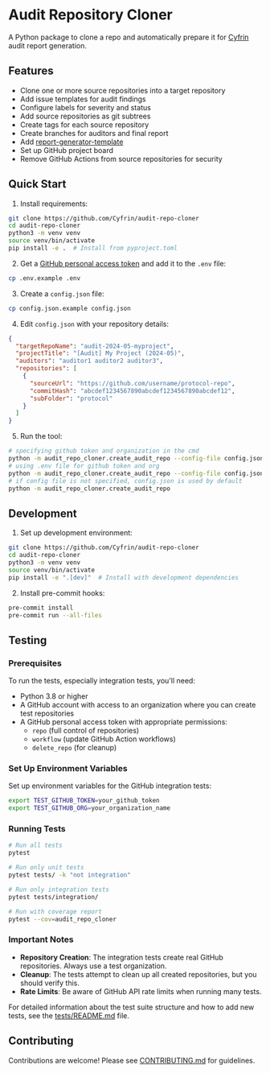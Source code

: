 # Audit Repository Cloner

A Python package to clone a repo and automatically prepare it for [Cyfrin](https://www.cyfrin.io/) audit report generation.

## Features

- Clone one or more source repositories into a target repository
- Add issue templates for audit findings
- Configure labels for severity and status
- Add source repositories as git subtrees
- Create tags for each source repository
- Create branches for auditors and final report
- Add [report-generator-template](https://github.com/Cyfrin/report-generator-template)
- Set up GitHub project board
- Remove GitHub Actions from source repositories for security

## Quick Start

1. Install requirements:
```bash
git clone https://github.com/Cyfrin/audit-repo-cloner
cd audit-repo-cloner
python3 -m venv venv
source venv/bin/activate
pip install -e .  # Install from pyproject.toml
```

2. Get a [GitHub personal access token](https://docs.github.com/en/authentication/keeping-your-account-and-data-secure/creating-a-personal-access-token) and add it to the `.env` file:
```bash
cp .env.example .env
```

3. Create a `config.json` file:
```bash
cp config.json.example config.json
```

4. Edit `config.json` with your repository details:
```json
{
  "targetRepoName": "audit-2024-05-myproject",
  "projectTitle": "[Audit] My Project (2024-05)",
  "auditors": "auditor1 auditor2 auditor3",
  "repositories": [
    {
      "sourceUrl": "https://github.com/username/protocol-repo",
      "commitHash": "abcdef1234567890abcdef1234567890abcdef12",
      "subFolder": "protocol"
    }
  ]
}
```

5. Run the tool:
```bash
# specifying github token and organization in the cmd
python -m audit_repo_cloner.create_audit_repo --config-file config.json --github-token YOUR_TOKEN --organization YOUR_ORG
# using .env file for github token and org
python -m audit_repo_cloner.create_audit_repo --config-file config.json
# if config file is not specified, config.json is used by default
python -m audit_repo_cloner.create_audit_repo
```

## Development

1. Set up development environment:
```bash
git clone https://github.com/Cyfrin/audit-repo-cloner
cd audit-repo-cloner
python3 -m venv venv
source venv/bin/activate
pip install -e ".[dev]"  # Install with development dependencies
```

2. Install pre-commit hooks:
```bash
pre-commit install
pre-commit run --all-files
```

## Testing

### Prerequisites

To run the tests, especially integration tests, you'll need:

- Python 3.8 or higher
- A GitHub account with access to an organization where you can create test repositories
- A GitHub personal access token with appropriate permissions:
  - `repo` (full control of repositories)
  - `workflow` (update GitHub Action workflows)
  - `delete_repo` (for cleanup)

### Set Up Environment Variables

Set up environment variables for the GitHub integration tests:

```bash
export TEST_GITHUB_TOKEN=your_github_token
export TEST_GITHUB_ORG=your_organization_name
```

### Running Tests

```bash
# Run all tests
pytest

# Run only unit tests
pytest tests/ -k "not integration"

# Run only integration tests
pytest tests/integration/

# Run with coverage report
pytest --cov=audit_repo_cloner
```

### Important Notes

- **Repository Creation**: The integration tests create real GitHub repositories. Always use a test organization.
- **Cleanup**: The tests attempt to clean up all created repositories, but you should verify this.
- **Rate Limits**: Be aware of GitHub API rate limits when running many tests.

For detailed information about the test suite structure and how to add new tests, see the [tests/README.md](tests/README.md) file.

## Contributing

Contributions are welcome! Please see [CONTRIBUTING.md](CONTRIBUTING.md) for guidelines.
